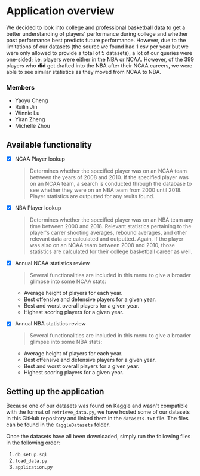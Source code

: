 # Application overview

We decided to look into college and professional basketball data to get a better understanding of players' performance during college and whether past performance best predicts future performance. However, due to the limitations of our datasets (the source we found had 1 csv per year but we were only allowed to provide a total of 5 datasets), a lot of our queries were one-sided; i.e. players were either in the NBA or NCAA. However, of the 399 players who **did** get drafted into the NBA after their NCAA careers, we were able to see similar statistics as they moved from NCAA to NBA.  

### Members
- Yaoyu Cheng
- Ruilin Jin
- Winnie Lu
- Yiran Zheng
- Michelle Zhou
 

## Available functionality
- [x] NCAA Player lookup
	> Determines whether the specified player was on an NCAA team between the years of 2008 and 2010. If the specified player was on an NCAA team, a search is conducted through the database to see whether they were on an NBA team from 2000 until 2018. Player statistics are outputted for any reults found.

- [x] NBA Player lookup
    > Determines whether the specified player was on an NBA team any time between 2000 and 2018. Relevant statistics pertaining to the player's carrer shooting averages, rebound averages, and other relevant data are calculated and outputted. Again, if the player was also on an NCAA team between 2008 and 2010, those statistics are calculated for their college basketball career as well. 

- [x] Annual NCAA statistics review
    > Several functionalities are included in this menu to give a broader glimpse into some NCAA stats:
	- Average height of players for each year.
	- Best offensive and defensive players for a given year.
	- Best and worst overall players for a given year.
	- Highest scoring players for a given year.

- [x] Annual NBA statistics review
    > Several functionalities are included in this menu to give a broader glimpse into some NBA stats:
	- Average height of players for each year.
	- Best offensive and defensive players for a given year.
	- Best and worst overall players for a given year.
	- Highest scoring players for a given year.

## Setting up the application

Because one of our datasets was found on Kaggle and wasn't compatible with the format of `retrieve_data.py`, we have hosted some of our datasets in this GitHub repository and linked them in the `datasets.txt` file. The files can be found in the `KaggleDatasets` folder.

Once the datasets have all been downloaded, simply run the following files in the following order:
1. `db_setup.sql`
2. `load_data.py`
3. `application.py`
